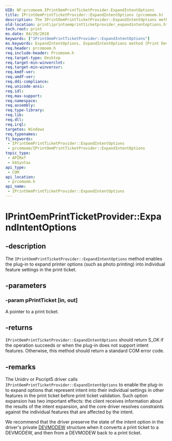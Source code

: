 ```yaml
---
UID: NF:prcomoem.IPrintOemPrintTicketProvider.ExpandIntentOptions
title: IPrintOemPrintTicketProvider::ExpandIntentOptions (prcomoem.h)
description: The IPrintOemPrintTicketProvider::ExpandIntentOptions method enables the plug-in to expand printer options (such as photo printing) into individual feature settings in the print ticket.
old-location: print\iprintoemprintticketprovider_expandintentoptions.htm
tech.root: print
ms.date: 04/20/2018
keywords: ["IPrintOemPrintTicketProvider::ExpandIntentOptions"]
ms.keywords: ExpandIntentOptions, ExpandIntentOptions method [Print Devices], ExpandIntentOptions method [Print Devices],IPrintOemPrintTicketProvider interface, IPrintOemPrintTicketProvider interface [Print Devices],ExpandIntentOptions method, IPrintOemPrintTicketProvider.ExpandIntentOptions, IPrintOemPrintTicketProvider::ExpandIntentOptions, prcomoem/IPrintOemPrintTicketProvider::ExpandIntentOptions, print.iprintoemprintticketprovider_expandintentoptions, print_ticket-package_1b344230-a06b-49ca-8b55-eb9c3500c3f1.xml
req.header: prcomoem.h
req.include-header: Prcomoem.h
req.target-type: Desktop
req.target-min-winverclnt: 
req.target-min-winversvr: 
req.kmdf-ver: 
req.umdf-ver: 
req.ddi-compliance: 
req.unicode-ansi: 
req.idl: 
req.max-support: 
req.namespace: 
req.assembly: 
req.type-library: 
req.lib: 
req.dll: 
req.irql: 
targetos: Windows
req.typenames: 
f1_keywords:
 - IPrintOemPrintTicketProvider::ExpandIntentOptions
 - prcomoem/IPrintOemPrintTicketProvider::ExpandIntentOptions
topic_type:
 - APIRef
 - kbSyntax
api_type:
 - COM
api_location:
 - prcomoem.h
api_name:
 - IPrintOemPrintTicketProvider::ExpandIntentOptions
---
```


# IPrintOemPrintTicketProvider::ExpandIntentOptions


## -description

The <code>IPrintOemPrintTicketProvider::ExpandIntentOptions</code> method enables the plug-in to expand printer options (such as photo printing) into individual feature settings in the print ticket.

## -parameters

### -param pPrintTicket [in, out]


A pointer to a print ticket.

## -returns

<code>IPrintOemPrintTicketProvider::ExpandIntentOptions</code> should return S_OK if the operation succeeds or when the plug-in does not support intent features. Otherwise, this method should return a standard COM error code.

## -remarks

The Unidrv or Pscript5 driver calls <code>IPrintOemPrintTicketProvider::ExpandIntentOptions</code> to enable the plug-in to expand options that represent intent into their individual settings in other features in the print ticket before print ticket validation. Such option expansion has two important effects: the client receives information about the results of the intent expansion, and the core driver resolves constraints against the individual features that are affected by the intent.

We recommend that the driver preserve the state of the intent option in the driver's private <a href="/windows/win32/api/wingdi/ns-wingdi-devmodew">DEVMODEW</a> structure when it converts a print ticket to a DEVMODEW, and then from a DEVMODEW back to a print ticket.

